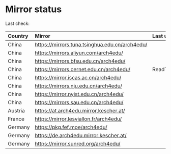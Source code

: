 <script src="./time.js"></script>
# Mirror status
Last check: <script type="text/javascript">localize(1747056981.1521769);</script>

|Country|Mirror|Last update|
|:------|:-----|:----------|
|China|https://mirrors.tuna.tsinghua.edu.cn/arch4edu/|<script type="text/javascript">localize(1747033079);</script>|
|China|https://mirrors.aliyun.com/arch4edu/|<script type="text/javascript">localize(1747033079);</script>|
|China|https://mirrors.bfsu.edu.cn/arch4edu/|<script type="text/javascript">localize(1745044909);</script>|
|China|https://mirrors.cernet.edu.cn/arch4edu/|ReadTimeout|
|China|https://mirror.iscas.ac.cn/arch4edu/|<script type="text/javascript">localize(1747033079);</script>|
|China|https://mirrors.nju.edu.cn/arch4edu/|<script type="text/javascript">localize(1745044909);</script>|
|China|https://mirror.nyist.edu.cn/arch4edu/|<script type="text/javascript">localize(1747033079);</script>|
|China|https://mirrors.sau.edu.cn/arch4edu/|<script type="text/javascript">localize(1731653531);</script>|
|Austria|https://at.arch4edu.mirror.kescher.at/|<script type="text/javascript">localize(1747033079);</script>|
|France|https://mirror.lesviallon.fr/arch4edu/|<script type="text/javascript">localize(1745044909);</script>|
|Germany|https://pkg.fef.moe/arch4edu/|<script type="text/javascript">localize(1747033079);</script>|
|Germany|https://de.arch4edu.mirror.kescher.at/|<script type="text/javascript">localize(1747033079);</script>|
|Germany|https://mirror.sunred.org/arch4edu/|<script type="text/javascript">localize(1747033079);</script>|

<script src="./tablefilter/tablefilter.js"></script>
<script src="./table.js"></script>